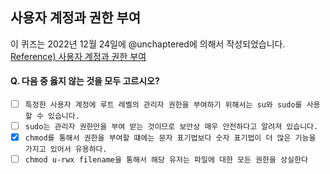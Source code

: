 ## 사용자 계정과 권한 부여

이 퀴즈는 2022년 12월 24일에 @unchaptered에 의해서 작성되었습니다.  
[Reference) 사용자 계정과 권한 부여
](https://github.com/monthly-cs/2022-12/blob/main/Storage%20Management/2.%20%EC%82%AC%EC%9A%A9%EC%9E%90%20%EA%B3%84%EC%A0%95%EA%B3%BC%20%EA%B6%8C%ED%95%9C%20%EB%B6%80%EC%97%AC.md)  


#### Q. 다음 중 옳지 않는 것을 모두 고르시오?

- [ ] `특정한 사용자 계정에 루트 레벨의 관리자 권한을 부여하기 위해서는 su와 sudo를 사용할 수 있습니다.`
- [ ] `sudo는 관리자 권한만을 부여 받는 것이므로 보안상 매우 안전하다고 알려져 있습니다.`
- [x] `chmod를 통해서 권한을 부여할 떄에는 문자 표기법보다 숫자 표기법이 더 많은 기능을 가지고 있어서 유용하다.`
- [ ] `chmod u-rwx filename을 통해서 해당 유저는 파일에 대한 모든 권한을 상실한다`
